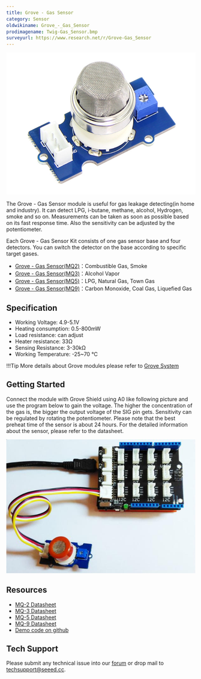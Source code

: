 ```yaml
---
title: Grove - Gas Sensor
category: Sensor
oldwikiname: Grove_-_Gas_Sensor
prodimagename: Twig-Gas_Sensor.bmp
surveyurl: https://www.research.net/r/Grove-Gas_Sensor
---
```


![](https://raw.githubusercontent.com/SeeedDocument/Grove-Gas_Sensor/master/img/Twig-Gas_Sensor.bmp)

The Grove - Gas Sensor module is useful for gas leakage detecting(in home and industry). It can detect LPG, i-butane, methane, alcohol, Hydrogen, smoke and so on. Measurements can be taken as soon as possible based on its fast response time. Also the sensitivity can be adjusted by the potentiometer.

Each Grove - Gas Sensor Kit consists of one gas sensor base and four detectors. You can switch the detector on the base according to specific target gases.

-   [Grove - Gas Sensor(MQ2)](/Grove-Gas_Sensor-MQ2)：Combustible Gas, Smoke
-   [Grove - Gas Sensor(MQ3)](/Grove-Gas_Sensor-MQ3)：Alcohol Vapor
-   [Grove - Gas Sensor(MQ5)](/Grove-Gas_Sensor-MQ5)：LPG, Natural Gas, Town Gas
-   [Grove - Gas Sensor(MQ9)](/Grove-Gas_Sensor-MQ9)：Carbon Monoxide, Coal Gas, Liquefied Gas

Specification
-------------

-   Working Voltage: 4.9-5.1V
-   Heating consumption: 0.5-800mW
-   Load resistance: can adjust
-   Heater resistance: 33Ω
-   Sensing Resistance: 3-30kΩ
-   Working Temperature: -25~70 ℃

!!!Tip
    More details about Grove modules please refer to [Grove System](http://wiki.seeedstudio.com/Grove_System/)
    
Getting Started
-------------

Connect the module with Grove Shield using A0 like following picture and use the program below to gain the voltage. The higher the concentration of the gas is, the bigger the output voltage of the SIG pin gets. Sensitivity can be regulated by rotating the potentiometer. Please note that the best preheat time of the sensor is about 24 hours. For the detailed information about the sensor, please refer to the datasheet.

![](https://raw.githubusercontent.com/SeeedDocument/Grove-Gas_Sensor/master/img/Read_Gas_Sensor_data.jpg)

Resources
---------

-   [MQ-2 Datasheet](https://raw.githubusercontent.com/SeeedDocument/Grove-Gas_Sensor/master/res/MQ-2.pdf)
-   [MQ-3 Datasheet](https://raw.githubusercontent.com/SeeedDocument/Grove-Gas_Sensor/master/res/MQ-3.pdf)
-   [MQ-5 Datasheet](https://raw.githubusercontent.com/SeeedDocument/Grove-Gas_Sensor/master/res/MQ-5.pdf)
-   [MQ-9 Datasheet](https://raw.githubusercontent.com/SeeedDocument/Grove-Gas_Sensor/master/res/MQ-9.pdf)
-   [Demo code on github](https://github.com/Seeed-Studio/Grove_Gas_Sensor)


<!-- This Markdown file was created from http://www.seeedstudio.com/wiki/Grove_-_Gas_Sensor -->

## Tech Support
Please submit any technical issue into our [forum](http://forum.seeedstudio.com/) or drop mail to techsupport@seeed.cc. 